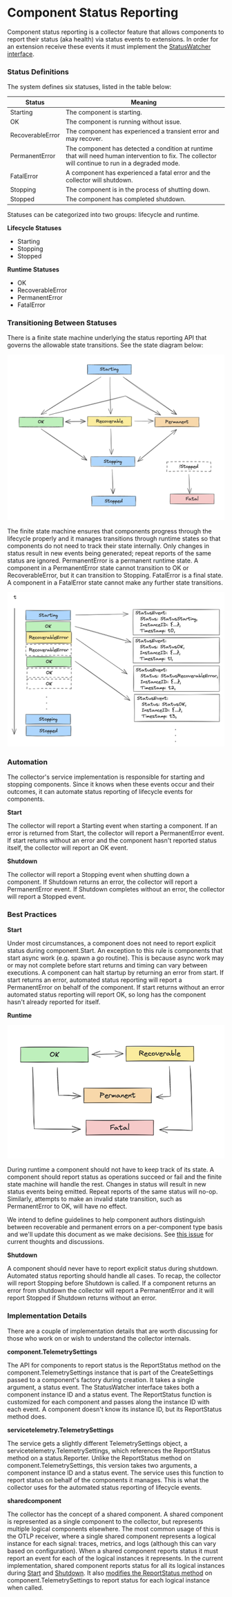 # Component Status Reporting

Component status reporting is a collector feature that allows components to report their status (aka health) via status events to extensions. In order for an extension receive these events it must implement the [StatusWatcher interface](https://github.com/open-telemetry/opentelemetry-collector/blob/f05f556780632d12ef7dbf0656534d771210aa1f/extension/extension.go#L54-L63).

### Status Definitions

The system defines six statuses, listed in the table below:

| Status           | Meaning                                                                                                                                            |
| ---------------- | -------------------------------------------------------------------------------------------------------------------------------------------------- |
| Starting         | The component is starting.                                                                                                                         |
| OK               | The component is running without issue.                                                                                                            |
| RecoverableError | The component has experienced a transient error and may recover.                                                                                   |
| PermanentError   | The component has detected a condition at runtime that will need human intervention to fix. The collector will continue to run in a degraded mode. |
| FatalError       | A component has experienced a fatal error and the collector will shutdown.                                                                        |
| Stopping         | The component is in the process of shutting down.                                                                                                  |
| Stopped          | The component has completed shutdown.                                                                                                              |

Statuses can be categorized into two groups: lifecycle and runtime.

**Lifecycle Statuses**
- Starting
- Stopping
- Stopped

**Runtime Statuses**
- OK
- RecoverableError
- PermanentError
- FatalError

### Transitioning Between Statuses

There is a finite state machine underlying the status reporting API that governs the allowable state transitions. See the state diagram below:


![State Diagram](img/component-status-state-diagram.png)

The finite state machine ensures that components progress through the lifecycle properly and it manages transitions through runtime states so that components do not need to track their state internally. Only changes in status result in new events being generated; repeat reports of the same status are ignored. PermanentError is a permanent runtime state. A component in a PermanentError state cannot transition to OK or RecoverableError, but it can transition to Stopping. FatalError is a final state. A component in a FatalError state cannot make any further state transitions.

![Status Event Generation](img/component-status-event-generation.png)

### Automation

The collector's service implementation is responsible for starting and stopping components. Since it knows when these events occur and their outcomes, it can automate status reporting of lifecycle events for components.

**Start**

The collector will report a Starting event when starting a component. If an error is returned from Start, the collector will report a PermanentError event. If start returns without an error and the component hasn't reported status itself, the collector will report an OK event.

**Shutdown**

The collector will report a Stopping event when shutting down a component. If Shutdown returns an error, the collector will report a PermanentError event. If Shutdown completes without an error, the collector will report a Stopped event.

### Best Practices

**Start**

Under most circumstances, a component does not need to report explicit status during component.Start. An exception to this rule is components that start async work (e.g. spawn a go routine). This is because async work may or may not complete before start returns and timing can vary between executions. A component can halt startup by returning an error from start. If start returns an error, automated status reporting will report a PermanentError on behalf of the component. If start returns without an error automated status reporting will report OK, so long has the component hasn't already reported for itself.

**Runtime**

![Runtime State Diagram](img/component-status-runtime-states.png)

During runtime a component should not have to keep track of its state. A component should report status as operations succeed or fail and the finite state machine will handle the rest. Changes in status will result in new status events being emitted. Repeat reports of the same status will no-op. Similarly, attempts to make an invalid state transition, such as PermanentError to OK, will have no effect.

We intend to define guidelines to help component authors distinguish between recoverable and permanent errors on a per-component type basis and we'll update this document as we make decisions. See [this issue](https://github.com/open-telemetry/opentelemetry-collector/issues/9957) for current thoughts and discussions.

**Shutdown**

A component should never have to report explicit status during shutdown. Automated status reporting should handle all cases. To recap, the collector will report Stopping before Shutdown is called. If a component returns an error from shutdown the collector will report a PermanentError and it will report Stopped if Shutdown returns without an error.

### Implementation Details

There are a couple of implementation details that are worth discussing for those who work on or wish to understand the collector internals.

**component.TelemetrySettings**

The API for components to report status is the ReportStatus method on the component.TelemetrySettings instance that is part of the CreateSettings passed to a component's factory during creation. It takes a single argument, a status event. The StatusWatcher interface takes both a component instance ID and a status event. The ReportStatus function is customized for each component and passes along the instance ID with each event. A component doesn't know its instance ID, but its ReportStatus method does.

**servicetelemetry.TelemetrySettings**

The service gets a slightly different TelemetrySettings object, a servicetelemetry.TelemetrySettings, which references the ReportStatus method on a status.Reporter. Unlike the ReportStatus method on component.TelemetrySettings, this version takes two arguments, a component instance ID and a status event. The service uses this function to report status on behalf of the components it manages. This is what the collector uses for the automated status reporting of lifecycle events.

**sharedcomponent**

The collector has the concept of a shared component. A shared component is represented as a single component to the collector, but represents multiple logical components elsewhere. The most common usage of this is the OTLP receiver, where a single shared component represents a logical instance for each signal: traces, metrics, and logs (although this can vary based on configuration). When a shared component reports status it must report an event for each of the logical instances it represents. In the current implementation, shared component reports status for all its logical instances during [Start](https://github.com/open-telemetry/opentelemetry-collector/blob/31ac3336d956d93abede6db76453730613e1f076/internal/sharedcomponent/sharedcomponent.go#L89-L98) and [Shutdown](https://github.com/open-telemetry/opentelemetry-collector/blob/31ac3336d956d93abede6db76453730613e1f076/internal/sharedcomponent/sharedcomponent.go#L105-L117). It also [modifies the ReportStatus method](https://github.com/open-telemetry/opentelemetry-collector/blob/31ac3336d956d93abede6db76453730613e1f076/internal/sharedcomponent/sharedcomponent.go#L34-L44) on component.TelemetrySettings to report status for each logical instance when called.
